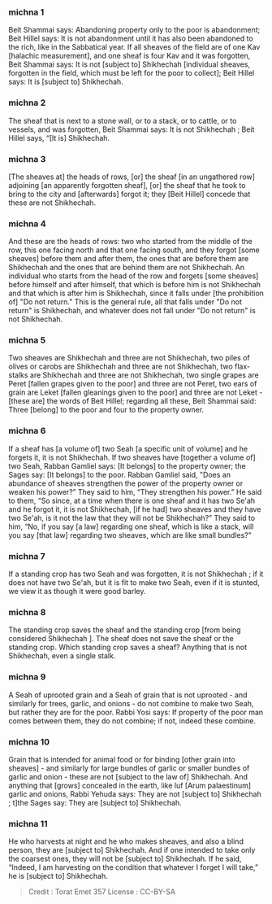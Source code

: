 
### michna 1
Beit Shammai says: Abandoning property only to the poor is abandonment; Beit Hillel says: It is not abandonment until it has also been abandoned to the rich, like in the Sabbatical year. If all sheaves of the field are of one Kav [halachic measurement], and one sheaf is four Kav and it was forgotten, Beit Shammai says: It is not [subject to] Shikhechah [individual sheaves, forgotten in the field, which must be left for the poor to collect]; Beit Hillel says: It is [subject to] Shikhechah.

### michna 2
The sheaf that is next to a stone wall, or to a stack, or to cattle, or to vessels, and was forgotten, Beit Shammai says: It is not Shikhechah ; Beit Hillel says, “[It is] Shikhechah.

### michna 3
[The sheaves at] the heads of rows, [or] the sheaf [in an ungathered row] adjoining [an apparently forgotten sheaf], [or] the sheaf that he took to bring to the city and [afterwards] forgot it; they [Beit Hillel] concede that these are not Shikhechah.

### michna 4
And these are the heads of rows: two who started from the middle of the row, this one facing north and that one facing south, and they forgot [some sheaves] before them and after them, the ones that are before them are Shikhechah and the ones that are behind them are not Shikhechah. An individual who starts from the head of the row and forgets [some sheaves] before himself and after himself, that which is before him is not Shikhechah and that which is after him is Shikhechah, since it falls under [the prohibition of] "Do not return." This is the general rule, all that falls under "Do not return" is Shikhechah, and whatever does not fall under "Do not return" is not Shikhechah.

### michna 5
Two sheaves are Shikhechah and three are not Shikhechah, two piles of olives or carobs are Shikhechah and three are not Shikhechah, two flax-stalks are Shikhechah and three are not Shikhechah, two single grapes are Peret [fallen grapes given to the poor] and three are not Peret, two ears of grain are Leket [fallen gleanings given to the poor] and three are not Leket - [these are] the words of Beit Hillel; regarding all these, Beit Shammai said: Three [belong] to the poor and four to the property owner.

### michna 6
If a sheaf has [a volume of] two Seah [a specific unit of volume] and he forgets it, it is not Shikhechah. If two sheaves have [together a volume of] two Seah, Rabban Gamliel says: [It belongs] to the property owner; the Sages say: [It belongs] to the poor. Rabban Gamliel said, "Does an abundance of sheaves strengthen the power of the property owner or weaken his power?” They said to him, “They strengthen his power.” He said to them, “So since, at a time when there is one sheaf and it has two Se'ah and he forgot it, it is not Shikhechah, [if he had] two sheaves and they have two Se'ah, is it not the law that they will not be Shikhechah?” They said to him, “No, if you say [a law] regarding one sheaf, which is like a stack, will you say [that law] regarding two sheaves, which are like small bundles?”

### michna 7
If a standing crop has two Seah and was forgotten, it is not Shikhechah ; if it does not have two Se'ah, but it is fit to make two Seah, even if it is stunted, we view it as though it were good barley.

### michna 8
The standing crop saves the sheaf and the standing crop [from being considered Shikhechah ]. The sheaf does not save the sheaf or the standing crop. Which standing crop saves a sheaf? Anything that is not Shikhechah, even a single stalk.

### michna 9
A Seah of uprooted grain and a Seah of grain that is not uprooted - and similarly for trees, garlic, and onions - do not combine to make two Seah, but rather they are for the poor. Rabbi Yosi says: If property of the poor man comes between them, they do not combine; if not, indeed these combine.

### michna 10
Grain that is intended for animal food or for binding [other grain into sheaves] - and similarly for large bundles of garlic or smaller bundles of garlic and onion - these are not [subject to the law of] Shikhechah. And anything that [grows] concealed in the earth, like luf [Arum palaestinum] garlic and onions, Rabbi Yehuda says: They are not [subject to] Shikhechah ; t]the Sages say: They are [subject to] Shikhechah.

### michna 11
He who harvests at night and he who makes sheaves, and also a blind person, they are [subject to] Shikhechah. And if one intended to take only the coarsest ones, they will not be [subject to] Shikhechah. If he said, “Indeed, I am harvesting on the condition that whatever I forget I will take,” he is [subject to] Shikhechah.

>Credit : Torat Emet 357
>License : CC-BY-SA 